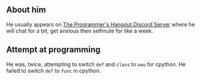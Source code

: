 ## About him

He usually appears on [The Programmer's Hangout Discord Server](https://theprogrammershangout.com/) where he will chat for a bit, get anxious then selfmute for like a week.

## Attempt at programming

He was, twice, attempting to switch `def` and `class` to `uwu` for cpython. He failed to switch `def` to `func` in cpython.
